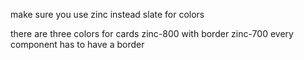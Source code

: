 make sure you use zinc instead slate for colors

there are three colors for cards zinc-800 with border zinc-700
every component has to have a border
